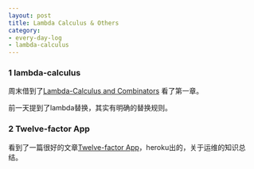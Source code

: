 ```yaml
---
layout: post
title: Lambda Calculus & Others
category:
- every-day-log
- lambda-calculus
---
```


### 1 lambda-calculus
周末借到了[Lambda-Calculus and Combinators](http://book.douban.com/subject/4323391/)
看了第一章。

前一天提到了lambda替换，其实有明确的替换规则。

### 2 Twelve-factor App
看到了一篇很好的文章[Twelve-factor App](http://12factor.net/)，heroku出的，关于运维的知识总结。